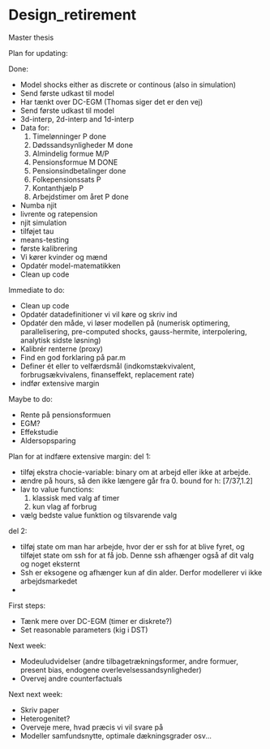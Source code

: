 # Design_retirement

Master thesis

Plan for updating:

Done:

- Model shocks either as discrete or continous (also in simulation)
- Send første udkast til model
- Har tænkt over DC-EGM (Thomas siger det er den vej)
- Send første udkast til model
- 3d-interp, 2d-interp and 1d-interp
- Data for:
  1. Timelønninger P done
  2. Dødssandsynligheder M done
  3. Almindelig formue M/P
  4. Pensionsformue M DONE
  5. Pensionsindbetalinger done
  6. Folkepensionssats P
  7. Kontanthjælp P
  8. Arbejdstimer om året P done
- Numba njit
- livrente og ratepension
- njit simulation
- tilføjet tau
- means-testing
- første kalibrering
- Vi kører kvinder og mænd
- Opdatér model-matematikken
- Clean up code

Immediate to do:
- Clean up code
- Opdatér datadefinitioner vi vil køre og skriv ind
- Opdatér den måde, vi løser modellen på (numerisk optimering, parallelisering, pre-computed shocks, gauss-hermite, interpolering, analytisk sidste løsning)
- Kalibrér renterne (proxy)
- Find en god forklaring på par.m
- Definer ét eller to velfærdsmål (indkomstækvivalent, forbrugsækvivalens, finanseffekt, replacement rate)
- indfør extensive margin


Maybe to do:
- Rente på pensionsformuen
- EGM?
- Effekstudie
- Aldersopsparing


Plan for at indfære extensive margin:
del 1:
- tilføj ekstra chocie-variable: binary om at arbejd eller ikke at arbejde.
- ændre på hours, så den ikke længere går fra 0. bound for h: [7/37,1.2]
- lav to value functions: 
  1. klassisk med valg af timer
  2. kun vlag af forbrug
- vælg bedste value funktion og tilsvarende valg 

del 2:
- tilføj state om man har arbejde, hvor der er ssh for at blive fyret, og tilføjet state om ssh for at få job. Denne ssh afhænger også af dit valg og noget eksternt
- Ssh er eksogene og afhænger kun af din alder. Derfor modellerer vi ikke arbejdsmarkedet
- 







First steps:

- Tænk mere over DC-EGM (timer er diskrete?)
- Set reasonable parameters (kig i DST)

Next week:

- Modeuludvidelser (andre tilbagetrækningsformer, andre formuer, present bias, endogene overlevelsessandsynligheder)
- Overvej andre counterfactuals

Next next week:

- Skriv paper
- Heterogenitet?
- Overveje mere, hvad præcis vi vil svare på
- Modeller samfundsnytte, optimale dækningsgrader osv...
